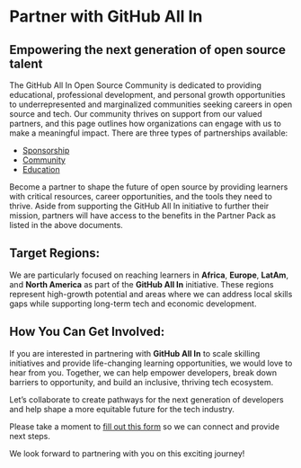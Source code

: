 # Partner with GitHub All In

## Empowering the next generation of open source talent


The GitHub All In Open Source Community is dedicated to providing educational, professional development, and personal growth opportunities to underrepresented and marginalized communities seeking careers in open source and tech. Our community thrives on support from our valued partners, and this page outlines how organizations can engage with us to make a meaningful impact. There are three types of partnerships available:

   - [Sponsorship](https://github.com/All-In-Open-Source-Project/About-All-In/edit/main/partners.md#1-sponsor-invest-in-talent-empower-the-future)
   - [Community](https://github.com/All-In-Open-Source-Project/About-All-In/edit/main/partners.md#2-community-in-kind-donations--services)
   - [Education](https://github.com/All-In-Open-Source-Project/About-All-In/edit/main/partners.md#3-education-share-curriculum--advise-on-future-topics)

Become a partner to shape the future of open source by providing learners with critical resources, career opportunities, and the tools they need to thrive. Aside from supporting the GitHub All In initiative to further their mission, partners will have access to the benefits in the Partner Pack as listed in the above documents.



## Target Regions:

We are particularly focused on reaching learners in **Africa**, **Europe**, **LatAm**, and **North America** as part of the **GitHub All In** initiative. These regions represent high-growth potential and areas where we can address local skills gaps while supporting long-term tech and economic development.

## How You Can Get Involved:

If you are interested in partnering with **GitHub All In** to scale skilling initiatives and provide life-changing learning opportunities, we would love to hear from you. Together, we can help empower developers, break down barriers to opportunity, and build an inclusive, thriving tech ecosystem.

Let’s collaborate to create pathways for the next generation of developers and help shape a more equitable future for the tech industry.


Please take a moment to [fill out this form](https://docs.google.com/forms/d/e/1FAIpQLSfEM7HPiLaJmbigHTAkvHbDmmFxNstCWVeQ866c0rj2WfUxQQ/viewform) so we can connect and provide next steps.

We look forward to partnering with you on this exciting journey!



